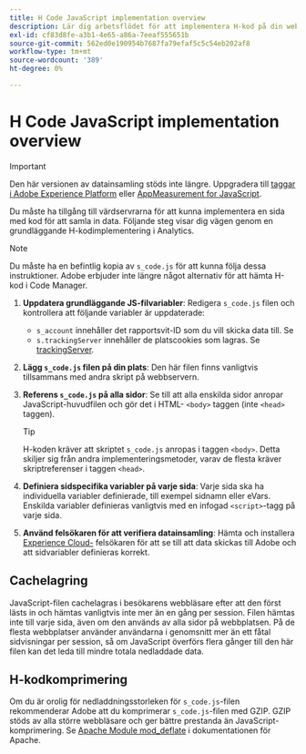 ```yaml
---
title: H Code JavaScript implementation overview
description: Lär dig arbetsflödet för att implementera H-kod på din webbplats.
exl-id: cf83d8fe-a3b1-4e65-a86a-7eeaf555651b
source-git-commit: 562ed0e190954b7687fa79efaf5c5c54eb202af8
workflow-type: tm+mt
source-wordcount: '389'
ht-degree: 0%

---
```


# H Code JavaScript implementation overview

>[!IMPORTANT]
>
>Den här versionen av datainsamling stöds inte längre. Uppgradera till [taggar i Adobe Experience Platform](../../launch/overview.md) eller [AppMeasurement for JavaScript](../overview.md).

Du måste ha tillgång till värdservrarna för att kunna implementera en sida med kod för att samla in data. Följande steg visar dig vägen genom en grundläggande H-kodimplementering i Analytics.

>[!NOTE]
>
>Du måste ha en befintlig kopia av `s_code.js` för att kunna följa dessa instruktioner. Adobe erbjuder inte längre något alternativ för att hämta H-kod i Code Manager.

1. **Uppdatera grundläggande JS-filvariabler**: Redigera  `s_code.js` filen och kontrollera att följande variabler är uppdaterade:
   * `s_account` innehåller det rapportsvit-ID som du vill skicka data till. Se
   * `s.trackingServer` innehåller de platscookies som lagras. Se [trackingServer](../../vars/config-vars/trackingserver.md).
1. **Lägg  `s_code.js` filen på din plats**: Den här filen finns vanligtvis tillsammans med andra skript på webbservern.
1. **Referens  `s_code.js` på alla sidor**: Se till att alla enskilda sidor anropar JavaScript-huvudfilen och gör det i HTML- `<body>` taggen (inte  `<head>` taggen).

   >[!TIP]
   >
   >H-koden kräver att skriptet `s_code.js` anropas i taggen `<body>`. Detta skiljer sig från andra implementeringsmetoder, varav de flesta kräver skriptreferenser i taggen `<head>`.
1. **Definiera sidspecifika variabler på varje sida**: Varje sida ska ha individuella variabler definierade, till exempel sidnamn eller eVars. Enskilda variabler definieras vanligtvis med en infogad `<script>`-tagg på varje sida.
1. **Använd felsökaren för att verifiera datainsamling**: Hämta och installera  [Experience Cloud-](../../validate/debugger.md) felsökaren för att se till att data skickas till Adobe och att sidvariabler definieras korrekt.

## Cachelagring

JavaScript-filen cachelagras i besökarens webbläsare efter att den först lästs in och hämtas vanligtvis inte mer än en gång per session. Filen hämtas inte till varje sida, även om den används av alla sidor på webbplatsen. På de flesta webbplatser använder användarna i genomsnitt mer än ett fåtal sidvisningar per session, så om JavaScript överförs flera gånger till den här filen kan det leda till mindre totala nedladdade data.

## H-kodkomprimering

Om du är orolig för nedladdningsstorleken för `s_code.js`-filen rekommenderar Adobe att du komprimerar `s_code.js`-filen med GZIP. GZIP stöds av alla större webbläsare och ger bättre prestanda än JavaScript-komprimering. Se [Apache Module mod_deflate](http://httpd.apache.org/docs/current/mod/mod_deflate.html) i dokumentationen för Apache.
